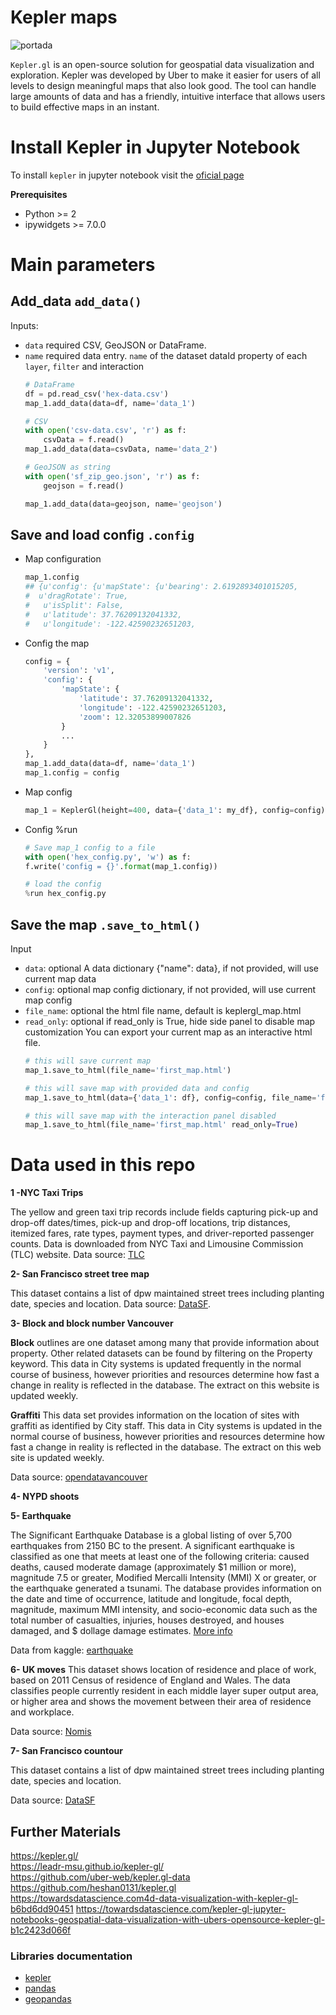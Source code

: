 # Kepler maps

![portada](https://1fykyq3mdn5r21tpna3wkdyi-wpengine.netdna-ssl.com/wp-content/uploads/2019/05/image1.gif)

`Kepler.gl` is an open-source solution for geospatial data visualization and exploration. Kepler was developed by Uber to make it easier for users of all levels to design meaningful maps that also look good. The tool can handle large amounts of data and has a friendly, intuitive interface that allows users to build effective maps in an instant.

# Install Kepler in Jupyter Notebook

To install `kepler` in jupyter notebook visit the [oficial page](https://docs.kepler.gl/docs/keplergl-jupyter)

**Prerequisites**  
- Python >= 2  
- ipywidgets >= 7.0.0


# Main parameters
## Add_data `add_data()`
Inputs: 

- `data` required CSV, GeoJSON or DataFrame. 
- `name` required data entry.
`name` of the dataset dataId property of each `layer`, `filter` and interaction
    ```python
    # DataFrame
    df = pd.read_csv('hex-data.csv')
    map_1.add_data(data=df, name='data_1')

    # CSV
    with open('csv-data.csv', 'r') as f:
        csvData = f.read()
    map_1.add_data(data=csvData, name='data_2')

    # GeoJSON as string
    with open('sf_zip_geo.json', 'r') as f:
        geojson = f.read()

    map_1.add_data(data=geojson, name='geojson')
    ```

## Save and load config `.config`

- Map configuration
    ```python
    map_1.config
    ## {u'config': {u'mapState': {u'bearing': 2.6192893401015205,
    #  u'dragRotate': True,
    #   u'isSplit': False,
    #   u'latitude': 37.76209132041332,
    #   u'longitude': -122.42590232651203,
    ```

- Config the map
    ```python
    config = {
        'version': 'v1',
        'config': {
            'mapState': {
                'latitude': 37.76209132041332,
                'longitude': -122.42590232651203,
                'zoom': 12.32053899007826
            }
            ...
        }
    },
    map_1.add_data(data=df, name='data_1')
    map_1.config = config
    ```
- Map config
    ```python
    map_1 = KeplerGl(height=400, data={'data_1': my_df}, config=config)
    ```
- Config %run
    ```python
    # Save map_1 config to a file
    with open('hex_config.py', 'w') as f:
    f.write('config = {}'.format(map_1.config))

    # load the config
    %run hex_config.py
    ```


## Save the map `.save_to_html()`

Input
- `data`: optional A data dictionary {"name": data}, if not provided, will use current map data
- `config`: optional map config dictionary, if not provided, will use current map config
- `file_name`: optional the html file name, default is keplergl_map.html
- `read_only`: optional if read_only is True, hide side panel to disable map customization
You can export your current map as an interactive html file.
    ```python
    # this will save current map
    map_1.save_to_html(file_name='first_map.html')

    # this will save map with provided data and config
    map_1.save_to_html(data={'data_1': df}, config=config, file_name='first_map.html')

    # this will save map with the interaction panel disabled
    map_1.save_to_html(file_name='first_map.html' read_only=True)
    ```

# Data used in this repo

**1 -NYC Taxi Trips**

The yellow and green taxi trip records include fields capturing pick-up and drop-off dates/times, pick-up and drop-off locations, trip distances, itemized fares, rate types, payment types, and driver-reported passenger counts. Data is downloaded from NYC Taxi and Limousine Commission (TLC) website. Data source: [TLC](https://www1.nyc.gov/site/tlc/about/tlc-trip-record-data.page)

**2- San Francisco street tree map**

This dataset contains a list of dpw maintained street trees including planting date, species and location. Data source: [DataSF](https://data.sfgov.org/City-Infrastructure/Street-Tree-List/tkzw-k3nq/data).

**3- Block and block number Vancouver** 

**Block** outlines are one dataset among many that provide information about property. Other related datasets can be found by filtering on the Property keyword. This data in City systems is updated frequently in the normal course of business, however priorities and resources determine how fast a change in reality is reflected in the database.  The extract on this website is updated weekly.  

**Graffiti** This data set provides information on the location of sites with graffiti as identified by City staff. This data in City systems is updated in the normal course of business, however priorities and resources determine how fast a change in reality is reflected in the database. The extract on this web site is updated weekly.

Data source: [opendatavancouver](https://opendata.vancouver.ca/)


**4- NYPD shoots**

**5- Earthquake** 

The Significant Earthquake Database is a global listing of over 5,700 earthquakes from 2150 BC to the present. A significant earthquake is classified as one that meets at least one of the following criteria: caused deaths, caused moderate damage (approximately $1 million or more), magnitude 7.5 or greater, Modified Mercalli Intensity (MMI) X or greater, or the earthquake generated a tsunami. The database provides information on the date and time of occurrence, latitude and longitude, focal depth, magnitude, maximum MMI intensity, and socio-economic data such as the total number of casualties, injuries, houses destroyed, and houses damaged, and $ dollage damage estimates. [More info](https://catalog.data.gov/dataset/global-significant-earthquake-database-2150-bc-to-present) 

Data from kaggle: [earthquake](https://www.kaggle.com/mohitkr05/global-significant-earthquake-database-from-2150bc)  

**6- UK moves**
This dataset shows location of residence and place of work, based on 2011 Census of residence of England and Wales. The data classifies people currently resident in each middle layer super output area, or higher area and shows the movement between their area of residence and workplace. 

Data source: [Nomis](https://www.nomisweb.co.uk/census/2011/wu03uk/chart)

**7- San Francisco countour**

This dataset contains a list of dpw maintained street trees including planting date, species and location.  

Data source: [DataSF](https://data.sfgov.org/City-Infrastructure/Street-Tree-List/tkzw-k3nq/data)






## Further Materials

https://kepler.gl/  
https://leadr-msu.github.io/kepler-gl/   
https://github.com/uber-web/kepler.gl-data   
https://github.com/heshan0131/kepler.gl  
https://towardsdatascience.com4d-data-visualization-with-kepler-gl-b6bd6dd90451
https://towardsdatascience.com/kepler-gl-jupyter-notebooks-geospatial-data-visualization-with-ubers-opensource-kepler-gl-b1c2423d066f 

### Libraries documentation

- [kepler](https://kepler.gl/)  
- [pandas](https://pandas.pydata.org/docs/)
- [geopandas](https://geopandas.org/)
